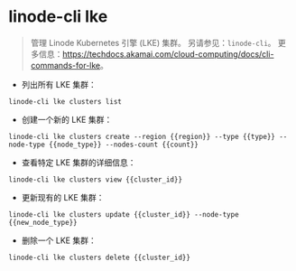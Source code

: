 # linode-cli lke

> 管理 Linode Kubernetes 引擎 (LKE) 集群。
> 另请参见：`linode-cli`。
> 更多信息：<https://techdocs.akamai.com/cloud-computing/docs/cli-commands-for-lke>。

- 列出所有 LKE 集群：

`linode-cli lke clusters list`

- 创建一个新的 LKE 集群：

`linode-cli lke clusters create --region {{region}} --type {{type}} --node-type {{node_type}} --nodes-count {{count}}`

- 查看特定 LKE 集群的详细信息：

`linode-cli lke clusters view {{cluster_id}}`

- 更新现有的 LKE 集群：

`linode-cli lke clusters update {{cluster_id}} --node-type {{new_node_type}}`

- 删除一个 LKE 集群：

`linode-cli lke clusters delete {{cluster_id}}`